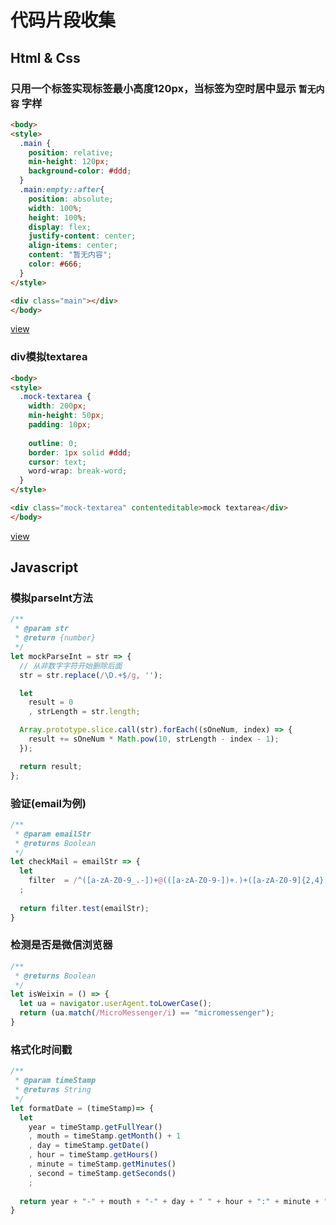# 代码片段收集

## Html & Css

### 只用一个标签实现标签最小高度120px，当标签为空时居中显示 `暂无内容` 字样
```html
<body>
<style>
  .main {
    position: relative;
    min-height: 120px;
    background-color: #ddd;
  }
  .main:empty::after{
    position: absolute;
    width: 100%;
    height: 100%;
    display: flex;
    justify-content: center;
    align-items: center;
    content: "暂无内容";
    color: #666;
  }
</style>

<div class="main"></div>
</body>
```
[view](https://cycjimmy.github.io/development-notes/interviewCoding/oneLabel.html)

### div模拟textarea
```html
<body>
<style>
  .mock-textarea {
    width: 200px;
    min-height: 50px;
    padding: 10px;
    
    outline: 0;
    border: 1px solid #ddd;
    cursor: text;
    word-wrap: break-word;
  }
</style>

<div class="mock-textarea" contenteditable>mock textarea</div>
</body>
```
[view](https://cycjimmy.github.io/development-notes/interviewCoding/divMockTextarea.html)

## Javascript 

### 模拟parseInt方法
```javascript
/**
 * @param str
 * @return {number}
 */
let mockParseInt = str => {
  // 从非数字字符开始删除后面
  str = str.replace(/\D.+$/g, '');

  let
    result = 0
    , strLength = str.length;

  Array.prototype.slice.call(str).forEach((sOneNum, index) => {
    result += sOneNum * Math.pow(10, strLength - index - 1);
  });

  return result;
};
```

### 验证(email为例)
```javascript
/**
 * @param emailStr
 * @returns Boolean
 */
let checkMail = emailStr => {
  let 
    filter  = /^([a-zA-Z0-9_.-])+@(([a-zA-Z0-9-])+.)+([a-zA-Z0-9]{2,4})+$/
  ;
  
  return filter.test(emailStr);
}
```

### 检测是否是微信浏览器
```javascript
/**
 * @returns Boolean
 */
let isWeixin = () => {
  let ua = navigator.userAgent.toLowerCase(); 
  return (ua.match(/MicroMessenger/i) == "micromessenger");
}
```

### 格式化时间戳
```javascript
/**
 * @param timeStamp
 * @returns String
 */
let formatDate = (timeStamp)=> {
  let
    year = timeStamp.getFullYear()
    , mouth = timeStamp.getMonth() + 1
    , day = timeStamp.getDate()
    , hour = timeStamp.getHours()
    , minute = timeStamp.getMinutes()
    , second = timeStamp.getSeconds()
    ;
  
  return year + "-" + mouth + "-" + day + " " + hour + ":" + minute + ":" + second; 
} 
```


